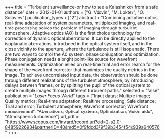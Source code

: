 +++
title = "Turbulent surveillance-or how to see a Kalashnikov from a safe distance"
date = 2012-01-01
authors = ["G. Vdovin", "M. Loktev", "O. Soloviev"]
publication_types = ["2"]
abstract = "Combining adaptive optics, real-time adaptation of system parameters, multiplexed imaging, and real-time processing solves the problem of imaging through turbulent atmosphere. Adaptive optics (AO) is the first choice technology for correction of dynamic optical aberrations. It can be directly applied to the isoplanatic aberrations, introduced in the optical system itself, and in the close vicinity to the aperture, where the turbulence is still isoplanatic. There are two ways to control the AO system, phase conjugation and optimization. Phase conjugation needs a bright point-like source for wavefront measurements. Optimization relies on real-time trial and error search for the shape of the wavefront corrector that maximizes the quality metrics in the image. To achieve uncorrelated input data, the observation should be done through different realizations of the turbulent atmosphere, by introducing delays between frames, or by splitting the pupil of the optical system to create multiple images through different turbulent paths."
selected = "false"
publication = "*Laser Focus World*"
tags = ["Input datas; Multiple image; Quality metrics; Real-time adaptation; Realtime processing; Safe distance; Trial and error; Turbulent atmosphere; Wavefront corrector; Wavefront measurement", "Aberrations; Optical systems; Optimization; Vision aids", "Atmospheric turbulence"]
url_pdf = "https://www.scopus.com/inward/record.uri?eid=2-s2.0-84859226934&partnerID=40&md5=0f9fdcd379f39b3454f54c939a640576"
+++

